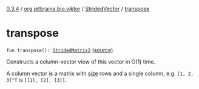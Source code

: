 [0.3.4](../../index.md) / [org.jetbrains.bio.viktor](../index.md) / [StridedVector](index.md) / [transpose](.)

# transpose

`fun transpose(): `[`StridedMatrix2`](../-strided-matrix2/index.md) [(source)](https://github.com/JetBrains-Research/viktor/blob/0.3.4/src/main/kotlin/org/jetbrains/bio/viktor/StridedVector.kt#L136)

Constructs a column-vector view of this vector in O(1) time.

A column vector is a matrix with [size](size.md) rows and a single column,
e.g. `[1, 2, 3]^T` is `[[1], [2], [3]]`.

